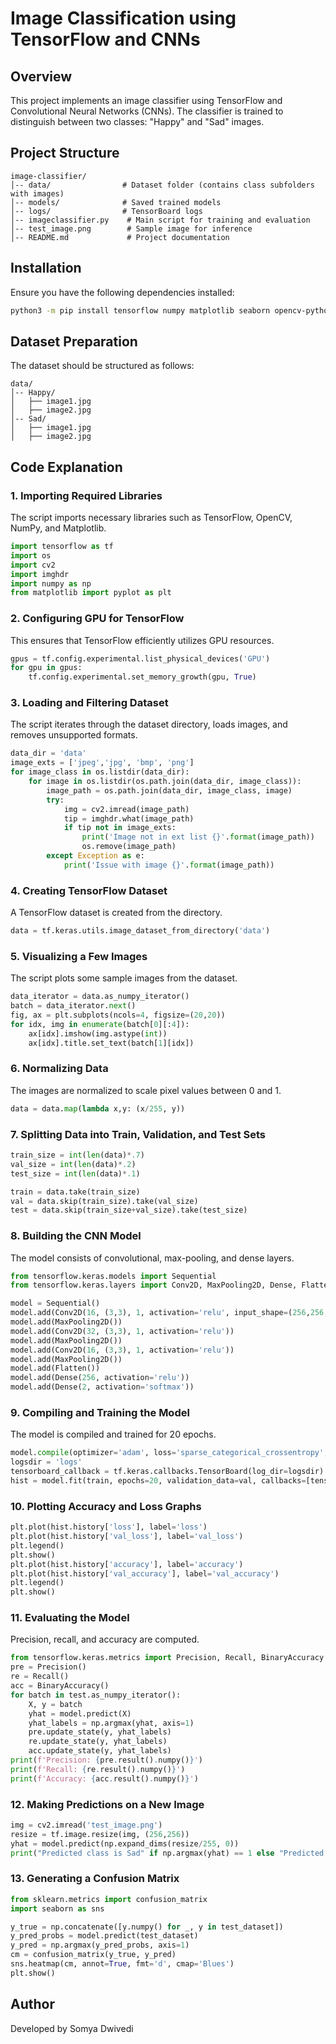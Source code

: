 # Image Classification using TensorFlow and CNNs

## Overview
This project implements an image classifier using TensorFlow and Convolutional Neural Networks (CNNs). The classifier is trained to distinguish between two classes: "Happy" and "Sad" images.

## Project Structure
```
image-classifier/
│-- data/                # Dataset folder (contains class subfolders with images)
│-- models/              # Saved trained models
│-- logs/                # TensorBoard logs
│-- imageclassifier.py    # Main script for training and evaluation
│-- test_image.png        # Sample image for inference
│-- README.md             # Project documentation
```

## Installation
Ensure you have the following dependencies installed:
```bash
python3 -m pip install tensorflow numpy matplotlib seaborn opencv-python scikit-learn
```

## Dataset Preparation
The dataset should be structured as follows:
```
data/
│-- Happy/
│   ├── image1.jpg
│   ├── image2.jpg
│-- Sad/
│   ├── image1.jpg
│   ├── image2.jpg
```

## Code Explanation

### 1. Importing Required Libraries
The script imports necessary libraries such as TensorFlow, OpenCV, NumPy, and Matplotlib.
```python
import tensorflow as tf
import os
import cv2
import imghdr
import numpy as np
from matplotlib import pyplot as plt
```

### 2. Configuring GPU for TensorFlow
This ensures that TensorFlow efficiently utilizes GPU resources.
```python
gpus = tf.config.experimental.list_physical_devices('GPU')
for gpu in gpus: 
    tf.config.experimental.set_memory_growth(gpu, True)
```

### 3. Loading and Filtering Dataset
The script iterates through the dataset directory, loads images, and removes unsupported formats.
```python
data_dir = 'data'
image_exts = ['jpeg','jpg', 'bmp', 'png']
for image_class in os.listdir(data_dir): 
    for image in os.listdir(os.path.join(data_dir, image_class)):
        image_path = os.path.join(data_dir, image_class, image)
        try:
            img = cv2.imread(image_path)
            tip = imghdr.what(image_path)
            if tip not in image_exts: 
                print('Image not in ext list {}'.format(image_path))
                os.remove(image_path)
        except Exception as e: 
            print('Issue with image {}'.format(image_path))
```

### 4. Creating TensorFlow Dataset
A TensorFlow dataset is created from the directory.
```python
data = tf.keras.utils.image_dataset_from_directory('data')
```

### 5. Visualizing a Few Images
The script plots some sample images from the dataset.
```python
data_iterator = data.as_numpy_iterator()
batch = data_iterator.next()
fig, ax = plt.subplots(ncols=4, figsize=(20,20))
for idx, img in enumerate(batch[0][:4]):
    ax[idx].imshow(img.astype(int))
    ax[idx].title.set_text(batch[1][idx])
```

### 6. Normalizing Data
The images are normalized to scale pixel values between 0 and 1.
```python
data = data.map(lambda x,y: (x/255, y))
```

### 7. Splitting Data into Train, Validation, and Test Sets
```python
train_size = int(len(data)*.7)
val_size = int(len(data)*.2)
test_size = int(len(data)*.1)

train = data.take(train_size)
val = data.skip(train_size).take(val_size)
test = data.skip(train_size+val_size).take(test_size)
```

### 8. Building the CNN Model
The model consists of convolutional, max-pooling, and dense layers.
```python
from tensorflow.keras.models import Sequential
from tensorflow.keras.layers import Conv2D, MaxPooling2D, Dense, Flatten, Dropout

model = Sequential()
model.add(Conv2D(16, (3,3), 1, activation='relu', input_shape=(256,256,3)))
model.add(MaxPooling2D())
model.add(Conv2D(32, (3,3), 1, activation='relu'))
model.add(MaxPooling2D())
model.add(Conv2D(16, (3,3), 1, activation='relu'))
model.add(MaxPooling2D())
model.add(Flatten())
model.add(Dense(256, activation='relu'))
model.add(Dense(2, activation='softmax'))
```

### 9. Compiling and Training the Model
The model is compiled and trained for 20 epochs.
```python
model.compile(optimizer='adam', loss='sparse_categorical_crossentropy', metrics=['accuracy'])
logsdir = 'logs'
tensorboard_callback = tf.keras.callbacks.TensorBoard(log_dir=logsdir)
hist = model.fit(train, epochs=20, validation_data=val, callbacks=[tensorboard_callback])
```

### 10. Plotting Accuracy and Loss Graphs
```python
plt.plot(hist.history['loss'], label='loss')
plt.plot(hist.history['val_loss'], label='val_loss')
plt.legend()
plt.show()
plt.plot(hist.history['accuracy'], label='accuracy')
plt.plot(hist.history['val_accuracy'], label='val_accuracy')
plt.legend()
plt.show()
```

### 11. Evaluating the Model
Precision, recall, and accuracy are computed.
```python
from tensorflow.keras.metrics import Precision, Recall, BinaryAccuracy
pre = Precision()
re = Recall()
acc = BinaryAccuracy()
for batch in test.as_numpy_iterator(): 
    X, y = batch
    yhat = model.predict(X) 
    yhat_labels = np.argmax(yhat, axis=1) 
    pre.update_state(y, yhat_labels)
    re.update_state(y, yhat_labels)
    acc.update_state(y, yhat_labels)
print(f'Precision: {pre.result().numpy()}')
print(f'Recall: {re.result().numpy()}')
print(f'Accuracy: {acc.result().numpy()}')
```

### 12. Making Predictions on a New Image
```python
img = cv2.imread('test_image.png')
resize = tf.image.resize(img, (256,256))
yhat = model.predict(np.expand_dims(resize/255, 0))
print("Predicted class is Sad" if np.argmax(yhat) == 1 else "Predicted class is Happy")
```

### 13. Generating a Confusion Matrix
```python
from sklearn.metrics import confusion_matrix
import seaborn as sns

y_true = np.concatenate([y.numpy() for _, y in test_dataset])
y_pred_probs = model.predict(test_dataset)
y_pred = np.argmax(y_pred_probs, axis=1)
cm = confusion_matrix(y_true, y_pred)
sns.heatmap(cm, annot=True, fmt='d', cmap='Blues')
plt.show()
```

## Author
Developed by Somya Dwivedi

